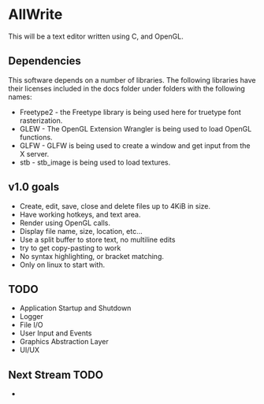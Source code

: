 # AllWrite

This will be a text editor written using C, and OpenGL.

## Dependencies

This software depends on a number of libraries. The following libraries have their licenses included in the docs folder under folders with the following names:

- Freetype2 - the Freetype library is being used here for truetype font rasterization.
- GLEW - The OpenGL Extension Wrangler is being used to load OpenGL functions.
- GLFW - GLFW is being used to create a window and get input from the X server.
- stb - stb_image is being used to load textures.

## v1.0 goals

- Create, edit, save, close and delete files up to 4KiB in size.
- Have working hotkeys, and text area.
- Render using OpenGL calls.
- Display file name, size, location, etc...
- Use a split buffer to store text, no multiline edits
- try to get copy-pasting to work
- No syntax highlighting, or bracket matching.
- Only on linux to start with.

## TODO

- Application Startup and Shutdown
- Logger
- File I/O
- User Input and Events
- Graphics Abstraction Layer
- UI/UX

## Next Stream TODO

-
